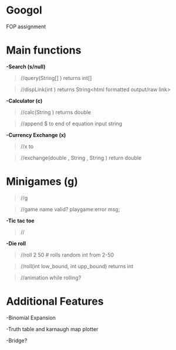 # Googol
FOP assignment

# Main functions
**-Search (s/null)**
> //query(String[] <list of search parameters>) returns int[] <index of links satisfying condition>
  
>//dispLink(int <index>) returns String<html formatted output/raw link>

**-Calculator (c)**
>//calc(String <equation>) returns double <ans>
  
>//append $ to end of equation input string
  
**-Currency Exchange (x)**
> //x <amount> <money1> to <money2>
  
> //exchange(double <amount>, String <money1>, String <money2>) return double <answer>

# Minigames (g)
>//g <game name> 
  
>//game name valid? playgame:error msg;
  
**-Tic tac toe**
>//

**-Die roll**
>//roll 2 50 # rolls random int from 2-50

>//roll(int low_bound, int upp_bound) returns int <random int in range>
  
>//animation while rolling?
  
# Additional Features
-Binomial Expansion

-Truth table and karnaugh map plotter

-Bridge?
